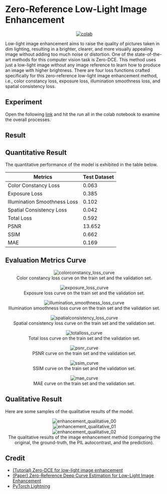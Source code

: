 # Zero-Reference Low-Light Image Enhancement


 <div align="center">
    <a href="https://colab.research.google.com/github/reshalfahsi/zero-reference-low-light-image-enhancement/blob/master/Zero_Reference_Low_Light_Image_Enhancement.ipynb"><img src="https://colab.research.google.com/assets/colab-badge.svg" alt="colab"></a>
    <br />
 </div>

Low-light image enhancement aims to raise the quality of pictures taken in dim lighting, resulting in a brighter, clearer, and more visually appealing image without adding too much noise or distortion. One of the state-of-the-art methods for this computer vision task is Zero-DCE. This method uses just a low-light image without any image reference to learn how to produce an image with higher brightness. There are four loss functions crafted specifically for this zero-reference low-light image enhancement method, i.e., color constancy loss, exposure loss, illumination smoothness loss, and spatial consistency loss.


## Experiment


Open the following [link](https://github.com/reshalfahsi/zero-reference-low-light-image-enhancement/blob/master/Zero_Reference_Low_Light_Image_Enhancement.ipynb) and hit the run all in the colab notebook to examine the overall processes.


## Result

## Quantitative Result

The quantitative performance of the model is exhibited in the table below.

Metrics | Test Dataset |
------------ | ------------- |
Color Constancy Loss |  0.063 |
Exposure Loss | 0.385 |
Illumination Smoothness Loss | 0.102 |
Spatial Consistency Loss | 0.042 |
Total Loss | 0.592 |
PSNR | 13.652 |
SSIM | 0.662 |
MAE | 0.169 |


## Evaluation Metrics Curve

<p align="center"> <img src="https://github.com/reshalfahsi/zero-reference-low-light-image-enhancement/blob/master/assets/colorconstancy_loss_curve.png" alt="colorconstancy_loss_curve" > <br /> Color constancy loss curve on the train set and the validation set. </p>

<p align="center"> <img src="https://github.com/reshalfahsi/zero-reference-low-light-image-enhancement/blob/master/assets/exposure_loss_curve.png" alt="exposure_loss_curve" > <br /> Exposure loss curve on the train set and the validation set. </p>

<p align="center"> <img src="https://github.com/reshalfahsi/zero-reference-low-light-image-enhancement/blob/master/assets/illumination_smoothness_loss_curve.png" alt="illumination_smoothness_loss_curve" > <br /> Illumination smoothness loss curve on the train set and the validation set. </p>

<p align="center"> <img src="https://github.com/reshalfahsi/zero-reference-low-light-image-enhancement/blob/master/assets/spatialconsistency_loss_curve.png" alt="spatialconsistency_loss_curve" > <br /> Spatial consistency loss curve on the train set and the validation set. </p>

<p align="center"> <img src="https://github.com/reshalfahsi/zero-reference-low-light-image-enhancement/blob/master/assets/totalloss_curve.png" alt="totalloss_curve" > <br /> Total loss curve on the train set and the validation set. </p>

<p align="center"> <img src="https://github.com/reshalfahsi/zero-reference-low-light-image-enhancement/blob/master/assets/psnr_curve.png" alt="psnr_curve" > <br /> PSNR curve on the train set and the validation set. </p>

<p align="center"> <img src="https://github.com/reshalfahsi/zero-reference-low-light-image-enhancement/blob/master/assets/ssim_curve.png" alt="ssim_curve" > <br /> SSIM curve on the train set and the validation set. </p>

<p align="center"> <img src="https://github.com/reshalfahsi/zero-reference-low-light-image-enhancement/blob/master/assets/mae_curve.png" alt="mae_curve" > <br /> MAE curve on the train set and the validation set. </p>


## Qualitative Result

Here are some samples of the qualitative results of the model.

<p align="center"> <img src="https://github.com/reshalfahsi/zero-reference-low-light-image-enhancement/blob/master/assets/enhancement_qualitative_00.png" alt="enhancement_qualitative_00" > <br /> <img src="https://github.com/reshalfahsi/zero-reference-low-light-image-enhancement/blob/master/assets/enhancement_qualitative_01.png" alt="enhancement_qualitative_01" > <br /> <img src="https://github.com/reshalfahsi/zero-reference-low-light-image-enhancement/blob/master/assets/enhancement_qualitative_02.png" alt="enhancement_qualitative_02" > <br /> The qualitative results of the image enhancement method (comparing the original, the ground-truth, the PIL autocontrast, and the prediction). </p>


## Credit

- [(Tutorial) Zero-DCE for low-light image enhancement](https://keras.io/examples/vision/zero_dce/)
- [(Paper) Zero-Reference Deep Curve Estimation for Low-Light Image Enhancement](https://arxiv.org/pdf/2001.06826.pdf)
- [PyTorch Lightning](https://lightning.ai/docs/pytorch/latest/)

